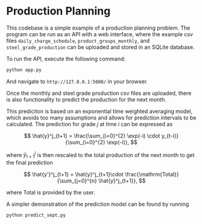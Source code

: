 # Production Planning

This codebase is a simple example of a production planning problem. The program
can be run as an API with a web interface, where the example csv files
`daily_charge_schedule`, `product_groups_monthly`, and `steel_grade_production`
can be uploaded and stored in an SQLite database.

To run the API, execute the following command:

```bash
python app.py
```
And navigate to `http://127.0.0.1:5000/` in your browser.

Once the monthly and steel grade production csv files are uploaded, there is
also functionality to predict the production for the next month.

This prediciton is based on an exponential time weighted averaging model, which
avoids too many assumptions and allows for prediction intervals to be
calculated. The prediction for grade $j$ at time $i$ can be expressed as

$$
\hat{y}^j_{t+1} = \frac{\sum_{i=0}^{2} \exp(-i) \cdot y_{t-i}}{\sum_{i=0}^{2}
\exp(-i)},
$$

where $\hat{y}^j_{t+1}$ is then rescaled to the total production of the next
month to get the final prediction

$$
\hat{y'}^j_{t+1} = \hat{y}^j_{t+1}\cdot \frac{\mathrm{Total}}{\sum_{j=0}^{n} \hat{y}^j_{t+1}},
$$

where Total is provided by the user.

A simpler demonstration of the prediction model can be found by running

```bash
python predict_sept.py
```
